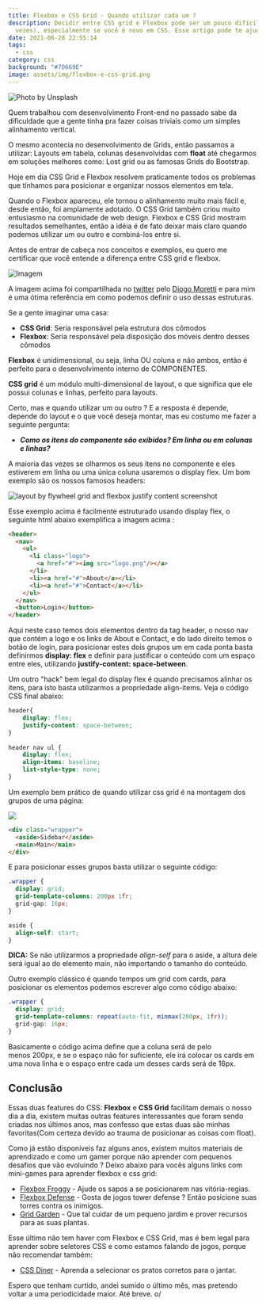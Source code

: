 ```yaml
---
title: Flexbox e CSS Grid - Quando utilizar cada um ?
description: Decidir entre CSS grid e Flexbox pode ser um pouco difícil (às
  vezes), especialmente se você é novo em CSS. Esse artigo pode te ajudar !!
date: 2021-06-28 22:55:14
tags:
  - css
category: css
background: "#7D669E"
image: assets/img/flexbox-e-css-grid.png
---
```

![Photo by Unsplash](https://source.unsplash.com/vw3Ahg4x1tY/1600x900 "Photo by Unsplash")

Quem trabalhou com desenvolvimento Front-end no passado sabe da dificuldade que a gente tinha pra fazer coisas triviais como um simples alinhamento vertical. 

O mesmo acontecia no desenvolvimento de Grids, então passamos a utilizar: Layouts em tabela, colunas desenvolvidas com **float** até chegarmos em soluções melhores como: Lost grid ou as famosas Grids do Bootstrap.

Hoje em dia CSS Grid e Flexbox resolvem praticamente todos os problemas que tínhamos para posicionar e organizar nossos elementos em tela.

Quando o Flexbox apareceu, ele tornou o alinhamento muito mais fácil e, desde então, foi amplamente adotado. O CSS Grid também criou muito entusiasmo na comunidade de web design. Flexbox e CSS Grid mostram resultados semelhantes, então a idéia é de fato deixar mais claro quando podemos utilizar um ou outro e combiná-los entre si.

Antes de entrar de cabeça nos conceitos e exemplos, eu quero me certificar que você entende a diferença entre CSS grid e flexbox.

![Imagem](https://pbs.twimg.com/media/EcgI56IWsAAnQrB?format=jpg&name=900x900)

A imagem acima foi compartilhada no [twitter](https://twitter.com/diogomoretti_/status/1281283890951446528) pelo [Diogo Moretti](https://twitter.com/diogomoretti_) e para mim é uma ótima referência em como podemos definir o uso dessas estruturas.

Se a gente imaginar uma casa:

* **CSS Grid**: Seria responsável pela estrutura dos cômodos
* **Flexbox**: Seria responsável pela disposição dos móveis dentro desses cômodos

**Flexbox** é unidimensional, ou seja, linha OU coluna e não ambos, então é perfeito para o desenvolvimento interno de COMPONENTES.

**CSS grid** é um módulo multi-dimensional de layout, o que significa que ele possui colunas e linhas, perfeito para layouts.



Certo, mas e quando utilizar um ou outro ? E a resposta é depende, depende do layout e o que você  deseja montar, mas eu costumo me fazer a seguinte pergunta:

* ***Como os itens do componente são exibidos? Em linha ou em colunas e linhas?***

A maioria das vezes se olharmos os seus itens no componente e eles estiverem em linha ou uma única coluna usaremos o display flex. Um bom exemplo são os nossos famosos headers:

![layout by flywheel grid and flexbox justify content screenshot](https://getflywheel.com/wp-content/uploads/2017/08/flexbox-justify-content.jpg)

Esse exemplo acima é facilmente estruturado usando display flex, o seguinte html abaixo exemplifica a imagem acima :

```html
<header>
  <nav>
    <ul>
      <li class="logo">
        <a href="#"><img src="logo.png"/></a>
      </li>
      <li><a href="#">About</a></li>
      <li><a href="#">Contact</a></li>
    </ul>
  </nav>
  <button>Login</button>
</header>
```

Aqui neste caso temos dois elementos dentro da tag header, o nosso nav que contém a logo e os links de About e Contact, e do lado direito temos o botão de login, para posicionar estes dois grupos um em cada ponta basta definirmos **display: flex** e definir para justificar o conteúdo com um espaço entre eles, utilizando **justify-content: space-between**.

Um outro "hack" bem legal do display flex é quando precisamos alinhar os itens, para isto basta utilizarmos a propriedade align-items. Veja o código CSS final abaixo:

```css
header{
    display: flex;
    justify-content: space-between;
}
 
header nav ul {
    display: flex;
    align-items: baseline;
    list-style-type: none;
}
```

Um exemplo bem prático de quando utilizar css grid é na montagem dos grupos de uma página:

![](https://res.cloudinary.com/practicaldev/image/fetch/s--ufDeCIHw--/c_limit%2Cf_auto%2Cfl_progressive%2Cq_auto%2Cw_880/https://ishadeed.com/assets/grid-flex/grid-use-1.png)

```html
<div class="wrapper">
  <aside>Sidebar</aside>
  <main>Main</main>
</div>
```

E para posicionar esses grupos basta utilizar o seguinte código:

```css
.wrapper {
  display: grid;
  grid-template-columns: 200px 1fr;
  grid-gap: 16px;
}

aside {
  align-self: start;
}
```

**DICA:** Se não utilizarmos a propriedade *align-self* para o aside, a altura dele será igual ao do elemento main, não importando o tamanho do conteúdo.

Outro exemplo clássico é quando tempos um grid com cards, para posicionar os elementos podemos escrever algo como código abaixo:

```css
.wrapper {
  display: grid;
  grid-template-columns: repeat(auto-fit, minmax(200px, 1fr));
  grid-gap: 16px;
}
```

Basicamente o código acima define que a coluna será de pelo menos 200px, e se o espaço não for suficiente, ele irá colocar os cards em uma nova linha e o espaço entre cada um desses cards será de 16px.



## Conclusão

Essas duas features do CSS: **Flexbox** e **CSS Grid** facilitam demais o nosso dia a dia, existem muitas outras features interessantes que foram sendo criadas nos últimos anos, mas confesso que estas duas são minhas favoritas(Com certeza devido ao trauma de posicionar as coisas com float).

Como já estão disponíveis faz alguns anos, existem muitos materiais de aprendizado e como um gamer porque não aprender com pequenos desafios que vão evoluindo ? Deixo abaixo para vocês alguns links com mini-games para aprender flexbox e css grid:

* [Flexbox Froggy](https://flexboxfroggy.com/) -  Ajude os sapos a se posicionarem nas vitória-regias.
* [Flexbox Defense](http://www.flexboxdefense.com/) - Gosta de jogos tower defense ? Então posicione suas torres contra os inimigos.
* [Grid Garden](https://cssgridgarden.com/) -  Que tal cuidar de um pequeno jardim e prover recursos para as suas plantas.



Esse último não tem haver com Flexbox e CSS Grid, mas é bem legal para aprender sobre seletores CSS e como estamos falando de jogos, porque não recomendar também:[](https://flukeout.github.io/)

* [CSS Diner](https://flukeout.github.io/) -  Aprenda a selecionar os pratos corretos para o jantar.



Espero que tenham curtido, andei sumido o último mês, mas pretendo voltar a uma periodicidade maior. Até breve. o/